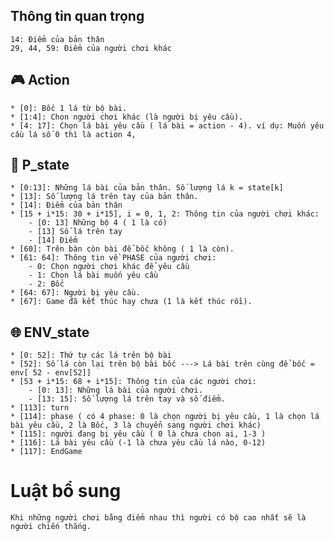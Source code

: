##  Thông tin quan trọng
    14: Điểm của bản thân
    29, 44, 59: Điểm của người chơi khác
    
## :video_game: Action
    * [0]: Bốc 1 lá từ bộ bài.
    * [1:4]: Chọn người chơi khác (là người bị yêu cầu).
    * [4: 17]: Chọn lá bài yêu cầu ( lá bài = action - 4). ví dụ: Muốn yêu cầu lá số 0 thì là action 4, 
    
## :bust_in_silhouette: P_state
    * [0:13]: Những lá bài của bản thân. Số lượng lá k = state[k]
    * [13]: Số lượng lá trên tay của bản thân.
    * [14]: Điểm của bản thân
    * [15 + i*15: 30 + i*15], i = 0, 1, 2: Thông tin của người chơi khác:
        - [0: 13] Những bộ 4 ( 1 là có)
        - [13] Số lá trên tay
        - [14] Điểm
    * [60]: Trên bàn còn bài để bốc không ( 1 là còn).
    * [61: 64]: Thông tin về PHASE của người chơi:
        - 0: Chọn người chơi khác để yêu cầu
        - 1: Chọn lá bài muốn yêu cầu
        - 2: Bốc
    * [64: 67]: Người bị yêu cầu.
    * [67]: Game đã kết thúc hay chưa (1 là kết thúc rồi).
## :globe_with_meridians: ENV_state
    * [0: 52]: Thứ tự các lá trên bộ bài
    * [52]: Số lá còn lại trên bộ bài bốc ---> Lá bài trên cùng để bốc = env[ 52 - env[52]]
    * [53 + i*15: 68 + i*15]: Thông tin của các người chơi:
        - [0: 13]: Những lá bài của người chơi.
        - [13: 15]: Số lượng lá trên tay và số điểm.
    * [113]: turn
    * [114]: phase ( có 4 phase: 0 là chọn người bị yêu cầu, 1 là chọn lá bài yêu cầu, 2 là Bốc, 3 là chuyển sang người chơi khác)
    * [115]: người đang bị yêu cầu ( 0 là chưa chọn ai, 1-3 )
    * [116]: Lá bài yêu cầu (-1 là chưa yêu cầu lá nào, 0-12)
    * [117]: EndGame
    
# Luật bổ sung
    Khi những người chơi bằng điểm nhau thì người có bộ cao nhất sẽ là người chiến thắng.
